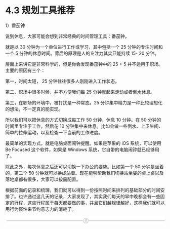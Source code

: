 # 4.3 规划工具推荐

1）番茄钟

说到休息，大家可能会想到非常经典的时间管理工具：番茄钟。

就是以 30 分钟为一个单位进行工作或学习，其中包括一个 25 分钟的专注时间和一个 5 分钟的休息时间。背后的原理是人的专注力其实只能持续 15- 20 分钟。

层面上来讲它是非常科学的，但是你会发现番茄钟中的 25 + 5 并不适用于职场。主要的原因有三个：

第一，时间太短， 25 分钟往往很多人刚刚进入工作状态。

第二，职场中很多时候，并不方便我们每 25 分钟就起来走动或者倒水休息。

第三，在职场的环境中，被打扰是一种常态。25 分钟集中精力是一种比较理想化的想法，不一定真的能实现。

所以我们可以把休息的方式切换成每工作 50 分钟，休息 10 分钟。在 50 分钟的时间里专注于工作，然后花 10 分钟集中来休息。比如会做一些倒水、上卫生间、简单的拉伸运动，以及检查一下当前的工作进度。

最简单的实现方式，就是电脑桌面闹钟提醒。如果是苹果的 iOS 系统，可以使用 Be Focused 这个软件，如果是 Windows 系统，它自带的电脑闹钟就已经够用了。

除此之外，每次休息之后还可以切换一下办公的姿势。比如第一个 50 分钟是坐着的，第二个 50 分钟就可以换成站着。现在能够帮助我们切换站坐姿的桌上桌以及落地桌都有很多，大家可以按需配置。

根据前面的记录和梳理，我们就可以得到一份按照时间来排列的基础部分的时间安排了。也许通过这几天的记录，大家发现了，其实我们每天的早中晚都会有一些固定的行程，这些行程属于每天都要做的事，并且它们越规律越好，这样我们就可以用行为惯性来节约意志力的消耗了。

![](img/e573a089fa5c69c53659d55b676d2c92.png)